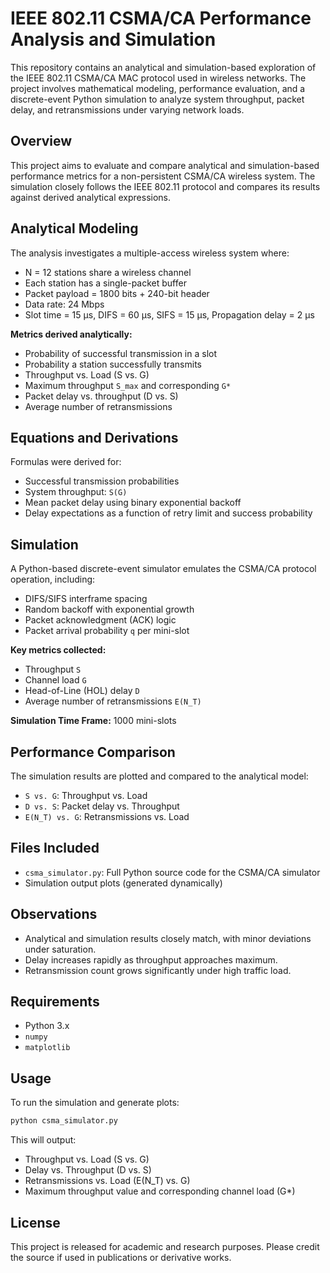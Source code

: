 # IEEE 802.11 CSMA/CA Performance Analysis and Simulation

This repository contains an analytical and simulation-based exploration of the IEEE 802.11 CSMA/CA MAC protocol used in wireless networks. The project involves mathematical modeling, performance evaluation, and a discrete-event Python simulation to analyze system throughput, packet delay, and retransmissions under varying network loads.

## Overview

This project aims to evaluate and compare analytical and simulation-based performance metrics for a non-persistent CSMA/CA wireless system. The simulation closely follows the IEEE 802.11 protocol and compares its results against derived analytical expressions.

## Analytical Modeling

The analysis investigates a multiple-access wireless system where:
- N = 12 stations share a wireless channel
- Each station has a single-packet buffer
- Packet payload = 1800 bits + 240-bit header
- Data rate: 24 Mbps
- Slot time = 15 µs, DIFS = 60 µs, SIFS = 15 µs, Propagation delay = 2 µs

**Metrics derived analytically:**
- Probability of successful transmission in a slot
- Probability a station successfully transmits
- Throughput vs. Load (S vs. G)
- Maximum throughput `S_max` and corresponding `G*`
- Packet delay vs. throughput (D vs. S)
- Average number of retransmissions

## Equations and Derivations

Formulas were derived for:
- Successful transmission probabilities
- System throughput: `S(G)`
- Mean packet delay using binary exponential backoff
- Delay expectations as a function of retry limit and success probability

## Simulation

A Python-based discrete-event simulator emulates the CSMA/CA protocol operation, including:
- DIFS/SIFS interframe spacing
- Random backoff with exponential growth
- Packet acknowledgment (ACK) logic
- Packet arrival probability `q` per mini-slot

**Key metrics collected:**
- Throughput `S`
- Channel load `G`
- Head-of-Line (HOL) delay `D`
- Average number of retransmissions `E(N_T)`

**Simulation Time Frame:** 1000 mini-slots

## Performance Comparison

The simulation results are plotted and compared to the analytical model:
- `S vs. G`: Throughput vs. Load
- `D vs. S`: Packet delay vs. Throughput
- `E(N_T) vs. G`: Retransmissions vs. Load

## Files Included

- `csma_simulator.py`: Full Python source code for the CSMA/CA simulator
- Simulation output plots (generated dynamically)

## Observations

- Analytical and simulation results closely match, with minor deviations under saturation.
- Delay increases rapidly as throughput approaches maximum.
- Retransmission count grows significantly under high traffic load.

## Requirements

- Python 3.x
- `numpy`
- `matplotlib`

## Usage

To run the simulation and generate plots:

```bash
python csma_simulator.py
```

This will output:
- Throughput vs. Load (S vs. G)
- Delay vs. Throughput (D vs. S)
- Retransmissions vs. Load (E(N_T) vs. G)
- Maximum throughput value and corresponding channel load (G*)

## License
This project is released for academic and research purposes. Please credit the source if used in publications or derivative works.
